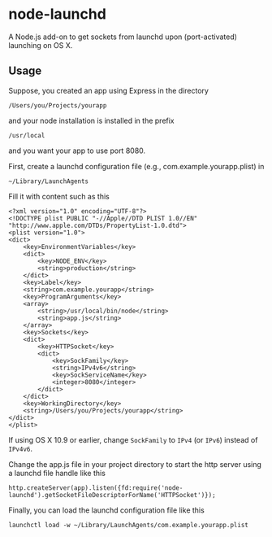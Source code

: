 node-launchd
============

A Node.js add-on to get sockets from launchd upon (port-activated) launching on OS X.

Usage
-----

Suppose, you created an app using Express in the directory

    /Users/you/Projects/yourapp

and your node installation is installed in the prefix

    /usr/local

and you want your app to use port 8080.

First, create a launchd configuration file (e.g., com.example.yourapp.plist) in

    ~/Library/LaunchAgents

Fill it with content such as this

    <?xml version="1.0" encoding="UTF-8"?>
    <!DOCTYPE plist PUBLIC "-//Apple//DTD PLIST 1.0//EN" "http://www.apple.com/DTDs/PropertyList-1.0.dtd">
    <plist version="1.0">
    <dict>
    	<key>EnvironmentVariables</key>
    	<dict>
    		<key>NODE_ENV</key>
    		<string>production</string>
    	</dict>
    	<key>Label</key>
    	<string>com.example.yourapp</string>
    	<key>ProgramArguments</key>
    	<array>
    		<string>/usr/local/bin/node</string>
    		<string>app.js</string>
    	</array>
    	<key>Sockets</key>
    	<dict>
    		<key>HTTPSocket</key>
    		<dict>
    			<key>SockFamily</key>
    			<string>IPv4v6</string>
    			<key>SockServiceName</key>
    			<integer>8080</integer>
    		</dict>
    	</dict>
    	<key>WorkingDirectory</key>
    	<string>/Users/you/Projects/yourapp</string>
    </dict>
    </plist>

If using OS X 10.9 or earlier, change `SockFamily` to `IPv4` (or `IPv6`) instead of `IPv4v6`.

Change the app.js file in your project directory to start the http server using a launchd file handle like this

    http.createServer(app).listen({fd:require('node-launchd').getSocketFileDescriptorForName('HTTPSocket')});

Finally, you can load the launchd configuration file like this

    launchctl load -w ~/Library/LaunchAgents/com.example.yourapp.plist

